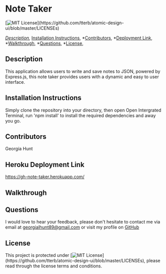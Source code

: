 # Note Taker
[![MIT License](https://img.shields.io/apm/l/atomic-design-ui.svg?)](https://github.com/tterb/atomic-design-ui/blob/master/LICENSEs)
        
*[Description](#description),
​*[Installation Instructions](#installation),
*[Contributors](#contributors),
*[Deployment Link](#deployment),
*[Walkthrough](#walkthrough),
*[Questions](#questions),
*​[License](#license),


## Description
This application allows users to write and save notes to JSON, powered by Express.js, this note taker provides users with a dynamic and easy to user interface.

## Installation Instructions
Simply clone the repository into your directory, then open Open Intergrated Terminal, run 'npm install' to install the required dependencies and away you go. 

## Contributors
Georgia Hunt

## Heroku Deployment Link
https://gh-note-taker.herokuapp.com/

## Walkthrough
        

## Questions
I would love to hear your feedback, please don't hesitate to contact me via email at [georgialhunt89@gmail.com](mailto;georgialhunt89@gmail.com) or visit my profile on [GitHub](https://github.com/georgiahunt89)
        
## License
This project is protected under [![MIT License](https://img.shields.io/apm/l/atomic-design-ui.svg?)](https://github.com/tterb/atomic-design-ui/blob/master/LICENSEs), please read through the license terms and conditions.
    
